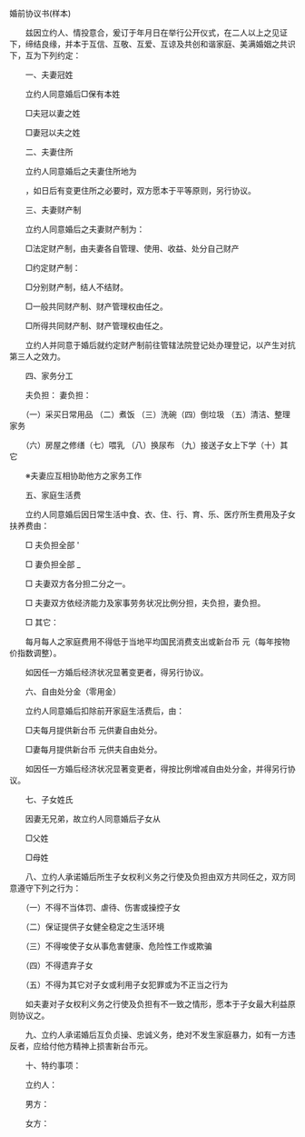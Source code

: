 



婚前协议书(样本)



 

　　兹因立约人、情投意合，爰订于年月日在举行公开仪式，在二人以上之见证下，缔结良缘，并本于互信、互敬、互爱、互谅及共创和谐家庭、美满婚姻之共识下，互为下列约定： 


　　一、夫妻冠姓 


　　立约人同意婚后□保有本姓 


　　□夫冠以妻之姓 


　　□妻冠以夫之姓 


　　二、夫妻住所 


　　立约人同意婚后之夫妻住所地为 


　　，如日后有变更住所之必要时，双方愿本于平等原则，另行协议。 


　　三、夫妻财产制 


　　立约人同意婚后之夫妻财产制为： 


　　□法定财产制，由夫妻各自管理、使用、收益、处分自己财产 


　　□约定财产制： 


　　□分别财产制，结人不结财。 


　　□一般共同财产制、财产管理权由任之。 


　　□所得共同财产制、财产管理权由任之。 


　　立约人并同意于婚后就约定财产制前往管辖法院登记处办理登记，以产生对抗第三人之效力。 


　　四、家务分工 


　　夫负担： 妻负担： 


　　（一）采买日常用品 （二）煮饭 （三）洗碗（四）倒垃圾 （五）清洁、整理家务 


　　（六）房屋之修缮（七）喂乳 （八）换尿布 （九）接送子女上下学（十）其它 


　　※夫妻应互相协助他方之家务工作 


　　五、家庭生活费 


　　立约人同意婚后因日常生活中食、衣、住、行、育、乐、医疗所生费用及子女扶养费由： 


　　□ 夫负担全部 ' 


　　□ 妻负担全部 _ 


　　□ 夫妻双方各分担二分之一。 


　　□ 夫妻双方依经济能力及家事劳务状况比例分担，夫负担，妻负担。 


　　□ 其它： 


　　每月每人之家庭费用不得低于当地平均国民消费支出或新台币 元（每年按物价指数调整）。 


　　如因任一方婚后经济状况显著变更者，得另行协议。 


　　六、自由处分金（零用金） 


　　立约人同意婚后扣除前开家庭生活费后，由： 


　　□夫每月提供新台币 元供妻自由处分。 


　　□妻每月提供新台币 元供夫自由处分。 


　　如因任一方婚后经济状况显著变更者，得按比例增减自由处分金，并得另行协议。 


　　七、子女姓氏 


　　因妻无兄弟，故立约人同意婚后子女从 


　　□父姓 


　　□母姓 


　　八、立约人承诺婚后所生子女权利义务之行使及负担由双方共同任之，双方同意遵守下列之行为： 


　　（一）不得不当体罚、虐待、伤害或操控子女 


　　（二）保证提供子女健全稳定之生活环境 


　　（三）不得唆使子女从事危害健康、危险性工作或欺骗 


　　（四）不得遗弃子女 


　　（五）不得为其它对子女或利用子女犯罪或为不正当之行为 


　　如夫妻对子女权利义务之行使及负担有不一致之情形，愿本于子女最大利益原则协议之。 


　　九、立约人承诺婚后互负贞操、忠诚义务，绝对不发生家庭暴力，如有一方违反者，应给付他方精神上损害新台币元。 


　　十、特约事项： 


　　立约人： 


　　男方： 


　　女方： 
